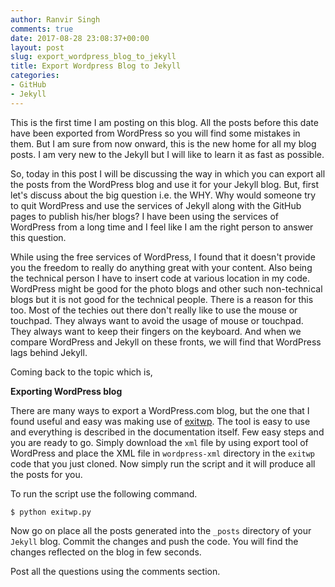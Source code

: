 ```yaml
---
author: Ranvir Singh
comments: true
date: 2017-08-28 23:08:37+00:00
layout: post
slug: export_wordpress_blog_to_jekyll
title: Export Wordpress Blog to Jekyll
categories:
- GitHub
- Jekyll
---
```


This is the first time I am posting on this blog. All the posts before this date have been exported from WordPress so you will find some mistakes in them. But I am sure from now onward, this is the new home for all my blog posts. I am very new to the Jekyll but I will like to learn it as fast as possible.

So, today in this post I will be discussing the way in which you can export all the posts from the WordPress blog and use it for your Jekyll blog. But, first let's discuss about the big question i.e. the WHY. Why would someone try to quit WordPress and use the services of Jekyll along with the GitHub pages to publish his/her blogs? I have been using the services of WordPress from a long time and I feel like I am the right person to answer this question.

While using the free services of WordPress, I found that it doesn't provide you the freedom to really do anything great with your content. Also being the technical person I have to insert code at various location in my code. WordPress might be good for the photo blogs and other such non-technical blogs but it is not good for the technical people. There is a reason for this too. Most of the techies out there don't really like to use the mouse or touchpad. They always want to avoid the usage of mouse or touchpad. They always want to keep their fingers on the keyboard. And when we compare WordPress and Jekyll on these fronts, we will find that WordPress lags behind Jekyll.

Coming back to the topic which is,

**Exporting WordPress blog**

There are many ways to export a WordPress.com blog, but the one that I found useful and easy was making use of [exitwp](https://github.com/thomasf/exitwp). The tool is easy to use and everything is described in the documentation itself. Few easy steps and you are ready to go. Simply download the `xml` file by using export tool of WordPress and place the XML file in `wordpress-xml` directory in the `exitwp` code that you just cloned. Now simply run the script and it will produce all the posts for you.

To run the script use the following command.

```
$ python exitwp.py
```

Now go on place all the posts generated into the `_posts` directory of your `Jekyll` blog. Commit the changes and push the code. You will find the changes reflected on the blog in few seconds.

Post all the questions using the comments section.
